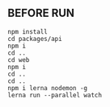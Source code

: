 ## BEFORE RUN
```javascrit
npm install
cd packages/api
npm i
cd ..
cd web
npm i
cd ..
cd ..
npm i lerna nodemon -g
lerna run --parallel watch
```